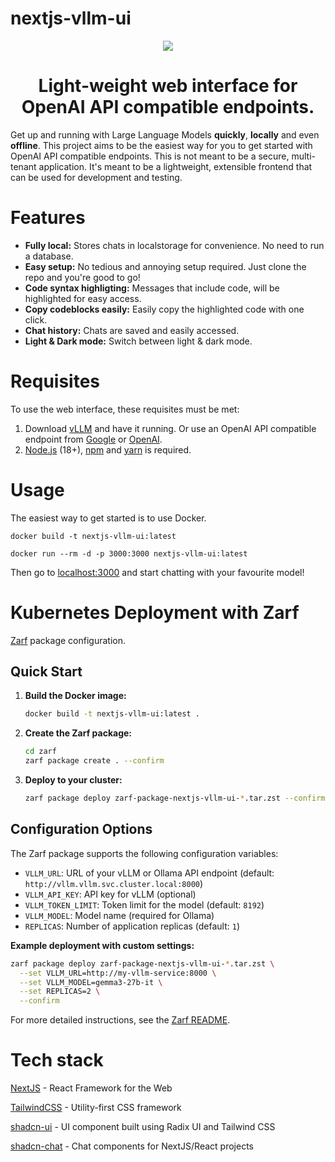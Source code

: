 # nextjs-vllm-ui

<div align="center">
  <img src="nextjs-vllm-ui.gif">
</div>

<h1 align="center">
  Light-weight web interface for OpenAI API compatible endpoints.
</h1>

Get up and running with Large Language Models **quickly**, **locally** and even **offline**.
This project aims to be the easiest way for you to get started with OpenAI API compatible endpoints. 
This is not meant to be a secure, multi-tenant application. It's meant to be a lightweight, extensible
frontend that can be used for development and testing.

# Features

- **Fully local:** Stores chats in localstorage for convenience. No need to run a database.
- **Easy setup:** No tedious and annoying setup required. Just clone the repo and you're good to go!
- **Code syntax highligting:** Messages that include code, will be highlighted for easy access.
- **Copy codeblocks easily:** Easily copy the highlighted code with one click.
- **Chat history:** Chats are saved and easily accessed.
- **Light & Dark mode:** Switch between light & dark mode.


# Requisites

To use the web interface, these requisites must be met:

1. Download [vLLM](https://docs.vllm.ai/en/latest/) and have it running. Or use an OpenAI API compatible endpoint from [Google](https://ai.google.dev/gemini-api/docs/openai) or [OpenAI](https://openai.com).
2. [Node.js](https://nodejs.org/en/download) (18+), [npm](https://docs.npmjs.com/downloading-and-installing-node-js-and-npm) and [yarn](https://classic.yarnpkg.com/lang/en/docs/install/#mac-stable) is required.

# Usage

The easiest way to get started is to use Docker.

```
docker build -t nextjs-vllm-ui:latest

docker run --rm -d -p 3000:3000 nextjs-vllm-ui:latest
```

Then go to [localhost:3000](http://localhost:3000) and start chatting with your favourite model!


# Kubernetes Deployment with Zarf

[Zarf](https://zarf.dev/) package configuration.

## Quick Start

1. **Build the Docker image:**
   ```bash
   docker build -t nextjs-vllm-ui:latest .
   ```

2. **Create the Zarf package:**
   ```bash
   cd zarf
   zarf package create . --confirm
   ```

3. **Deploy to your cluster:**
   ```bash
   zarf package deploy zarf-package-nextjs-vllm-ui-*.tar.zst --confirm
   ```

## Configuration Options

The Zarf package supports the following configuration variables:

- `VLLM_URL`: URL of your vLLM or Ollama API endpoint (default: `http://vllm.vllm.svc.cluster.local:8000`)
- `VLLM_API_KEY`: API key for vLLM (optional)
- `VLLM_TOKEN_LIMIT`: Token limit for the model (default: `8192`)
- `VLLM_MODEL`: Model name (required for Ollama)
- `REPLICAS`: Number of application replicas (default: `1`)

**Example deployment with custom settings:**

```bash
zarf package deploy zarf-package-nextjs-vllm-ui-*.tar.zst \
  --set VLLM_URL=http://my-vllm-service:8000 \
  --set VLLM_MODEL=gemma3-27b-it \
  --set REPLICAS=2 \
  --confirm
```

For more detailed instructions, see the [Zarf README](zarf/README.md).

# Tech stack

[NextJS](https://nextjs.org/) - React Framework for the Web

[TailwindCSS](https://tailwindcss.com/) - Utility-first CSS framework

[shadcn-ui](https://ui.shadcn.com/) - UI component built using Radix UI and Tailwind CSS

[shadcn-chat](https://github.com/jakobhoeg/shadcn-chat) - Chat components for NextJS/React projects


